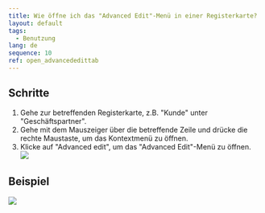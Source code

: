 ```yaml
---
title: Wie öffne ich das "Advanced Edit"-Menü in einer Registerkarte?
layout: default
tags:
  - Benutzung
lang: de
sequence: 10
ref: open_advancededittab
---
```


## Schritte

1. Gehe zur betreffenden Registerkarte, z.B. "Kunde" unter "Geschäftspartner".
1. Gehe mit dem Mauszeiger über die betreffende Zeile und drücke die rechte Maustaste, um das Kontextmenü zu öffnen.
1. Klicke auf "Advanced edit", um das "Advanced Edit"-Menü zu öffnen.<br>
 ![](assets/AdvancedEdit_KontextMenü.png)

## Beispiel
![](assets/AdvancedEditTab_Öffnen.gif)
